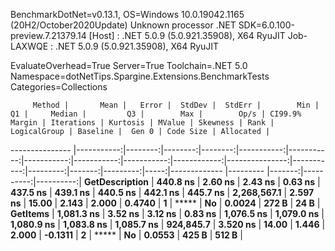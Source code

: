 
BenchmarkDotNet=v0.13.1, OS=Windows 10.0.19042.1165 (20H2/October2020Update)
Unknown processor
.NET SDK=6.0.100-preview.7.21379.14
  [Host]     : .NET 5.0.9 (5.0.921.35908), X64 RyuJIT
  Job-LAXWQE : .NET 5.0.9 (5.0.921.35908), X64 RyuJIT

EvaluateOverhead=True  Server=True  Toolchain=.NET 5.0  
Namespace=dotNetTips.Spargine.Extensions.BenchmarkTests  Categories=Collections  

         Method |       Mean |   Error |  StdDev |  StdErr |        Min |         Q1 |     Median |         Q3 |        Max |        Op/s | CI99.9% Margin | Iterations | Kurtosis | MValue | Skewness | Rank | LogicalGroup | Baseline |  Gen 0 | Code Size | Allocated |
--------------- |-----------:|--------:|--------:|--------:|-----------:|-----------:|-----------:|-----------:|-----------:|------------:|---------------:|-----------:|---------:|-------:|---------:|-----:|------------- |--------- |-------:|----------:|----------:|
 **GetDescription** |   **440.8 ns** | **2.60 ns** | **2.43 ns** | **0.63 ns** |   **437.5 ns** |   **439.1 ns** |   **440.5 ns** |   **442.1 ns** |   **445.7 ns** | **2,268,567.1** |       **2.597 ns** |      **15.00** |    **2.143** |  **2.000** |   **0.4740** |    **1** |            ***** |       **No** | **0.0024** |     **272 B** |      **24 B** |
       **GetItems** | **1,081.3 ns** | **3.52 ns** | **3.12 ns** | **0.83 ns** | **1,076.5 ns** | **1,079.0 ns** | **1,080.9 ns** | **1,083.8 ns** | **1,085.7 ns** |   **924,845.7** |       **3.520 ns** |      **14.00** |    **1.446** |  **2.000** |  **-0.1311** |    **2** |            ***** |       **No** | **0.0553** |     **425 B** |     **512 B** |
